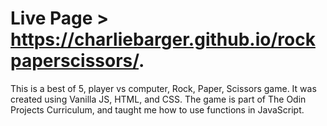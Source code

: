 # Live Page > https://charliebarger.github.io/rockpaperscissors/.

This is a best of 5, player vs computer, Rock, Paper, Scissors game. It was created using Vanilla JS, HTML, and CSS.
The game is part of The Odin Projects Curriculum, and taught me how to use functions in JavaScript. 
